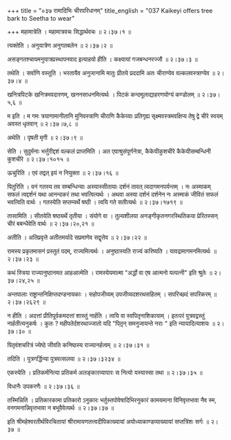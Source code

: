 +++
title = "०३७ रामादिभिः चीरपरिधानम्"
title_english = "037 Kaikeyi offers tree bark to Seetha to wear"

+++
महामात्रेति । महामात्रवचः सिद्धार्थवचः  ॥  २।३७।१  ॥   

  

त्यक्तेति । अनुयात्रेण अनुगतबलेन  ॥  २।३७।२  ॥   

  

असङ्गतश्चायमनुयात्रप्रस्थापनवाद इत्याहयो हीति । कक्ष्यायां गजबन्धनरज्जौ  ॥  २।३७।३  ॥   

  

तथेति । सर्वाणि वस्तूति । भरतायैव अनुजानामि मातुः प्रीतये प्रददामि अतः चीराण्येव वल्कलवस्त्राण्येव  ॥  २।३७।४  ॥   

  

खनित्रपिटके खनित्रमवदारणम्, खननसाधनमित्यर्थः । पिटकं कन्दमूलाद्याहरणयोग्यं कण्डोलम्  ॥  २।३७।५,६  ॥   

  

म इति । म गमः त्रयाणामानीतानि मुनिवस्त्राणि चीराणि कैकेय्याः प्रतिगृह्य सृक्ष्मवस्त्रमवक्षिप्य तेषु द्वे चीरे स्वयम् अवस्त धृतवान्  ॥  २।३७।७,८  ॥   

  

अथेति । पृषती मृगी  ॥  २।३७।९  ॥   

  

सेति । सुदुर्मनाः भर्त्तुरीद्दशं वल्कलं प्राप्तमिति । अत एवाश्रुसंपूर्णनेत्रा, कैकेयीकुशचीरे कैकेयीसम्बन्धिनी कुशचीरे  ॥  २।३७।१०१५  ॥   

  

ऊचुरिति । एवं तद्वत् इयं न नियुक्ता  ॥  २।३७।१६  ॥   

  

पितुरिति । वनं गतस्य तव सम्बन्धिन्याः अस्यास्सीतायाः दर्शनं तावत् त्वदागमनपर्यन्तम् । नः अस्माकम् सफलं त्वद्दर्शनं यथा आनन्दकरं तथा भवत्वित्यर्थः । अथवा अस्या दर्शनं दर्शनेन नः अस्माकं जीवितं सफलं भवत्विति वार्थः । गतस्येति सप्तम्यर्थे षष्ठी । त्वयि गते सतीत्यर्थः  ॥  २।३७।१७१९  ॥   

  

तासामिति । सीतयेति षष्ठ्यर्थे तृतीया । संयोगे वा । तुल्यशीलया अनङ्गीकृतनगरस्थितिकया प्रेरितस्सन् चीरं बबन्धैवेति वार्थः  ॥  २।३७।२०,२१  ॥   

  

अतीति । अतिप्रवृत्ते अतीतमर्यादे सप्रमाणेव सद्वृत्तेव  ॥  २।३७।२२  ॥   

  

रामस्य प्रकृतमासनं प्रस्तुतं पदम्, राज्यमित्यर्थः । अनुष्ठास्यति राज्यं करिष्यति । यावद्रामागमनमित्यर्थः  ॥  २।३७।२३  ॥   

  

कथं स्त्रिया राज्यानुष्ठानमत आहआत्मेति । रामस्येयमात्मा "अर्द्धो वा एष आत्मनो यत्पत्नी" इति श्रुतेः  ॥  २।३७।२४,२५  ॥   

  

अन्तपालाः राष्ट्रान्तनिक्षिप्तदण्डनायकाः । सहोपजीव्यम् उपजीव्यदशरथसहितम् । सपरिच्छदं सपरिकरम्  ॥  २।३७।२६२९  ॥   

  

न हीति । अदत्तां प्रीतिपूर्वकमदत्तां शास्तुं नार्हति । त्वयि वा स्वपितृनाशिकायाम् । इतःपरं पुत्रवद्वस्तुं नार्हतीत्यनुकर्षः । कुतः ? महीपतेर्दशरथाज्जातो यदि "पितृ़न् समनुजायन्ते नराः " इति न्यायादित्याशयः  ॥  २।३७।३०  ॥   

  

पितृवंशचरित्रं ज्येष्ठे जीवति कनिष्ठस्य राज्यानर्हत्वम्  ॥  २।३७।३१  ॥   

  

तदिति । पुत्रगर्द्धिन्या पुत्रवत्सलया  ॥  २।३७।३२३४  ॥   

  

एकस्येति । प्रतिकर्मनित्या प्रतिकर्म अलङ्कारव्यापारः स नित्यो यस्यास्सा तथा  ॥  २।३७।३५  ॥   

  

विधानैः उपकरणैः  ॥  २।३७।३६  ॥   

  

तस्मिन्निति । प्रतिकारकामा प्रतिकारो ऽनुकारः भर्तुस्तपोवेषादिभिरनुकारं कामयमाना विनिवृत्तभावा नैव स्म, वनगमनान्निवृत्तभावा न बभूवैवेत्यर्थः  ॥  २।३७।३७  ॥   

  

इति श्रीमहेश्वरतीर्थविरचितायां श्रीरामायणतत्त्वदीपिकाख्यायां अयोध्याकाण्डव्याख्यायां सप्तत्रिंशः सर्गः  ॥  २।३७  ॥   

  

  

